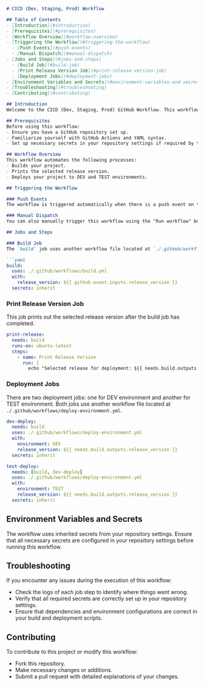 ```markdown
# CICD (Dev, Staging, Prod) Workflow

## Table of Contents
- [Introduction](#introduction)
- [Prerequisites](#prerequisites)
- [Workflow Overview](#workflow-overview)
- [Triggering the Workflow](#triggering-the-workflow)
  - [Push Events](#push-events)
  - [Manual Dispatch](#manual-dispatch)
- [Jobs and Steps](#jobs-and-steps)
  - [Build Job](#build-job)
  - [Print Release Version Job](#print-release-version-job)
  - [Deployment Jobs](#deployment-jobs)
- [Environment Variables and Secrets](#environment-variables-and-secrets)
- [Troubleshooting](#troubleshooting)
- [Contributing](#contributing)

## Introduction
Welcome to the CICD (Dev, Staging, Prod) GitHub Workflow. This workflow is designed to automate the build, test, and deployment processes for your project across different environments.

## Prerequisites
Before using this workflow:
- Ensure you have a GitHub repository set up.
- Familiarize yourself with GitHub Actions and YAML syntax.
- Set up necessary secrets in your repository settings if required by the workflow.

## Workflow Overview
This workflow automates the following processes:
- Builds your project.
- Prints the selected release version.
- Deploys your project to DEV and TEST environments.

## Triggering the Workflow

### Push Events
The workflow is triggered automatically when there is a push event on the `develop` branch.

### Manual Dispatch
You can also manually trigger this workflow using the "Run workflow" button on GitHub. When doing so, you will be prompted to select a release version from a list of predefined options.

## Jobs and Steps

### Build Job
The `build` job uses another workflow file located at `./.github/workflows/build.yml`. It takes an input parameter `release_version` which is passed from either the push event or manual dispatch.

```yaml
build:
  uses: ./.github/workflows/build.yml
  with:
    release_version: ${{ github.event.inputs.release_version }}
  secrets: inherit
```

### Print Release Version Job
This job prints out the selected release version after the build job has completed.

```yaml
print-release:
  needs: build
  runs-on: ubuntu-latest
  steps:
    - name: Print Release Version
      run: |
        echo "Selected release for deployment: ${{ needs.build.outputs.release_version }}"
```

### Deployment Jobs
There are two deployment jobs: one for DEV environment and another for TEST environment. Both jobs use another workflow file located at `./.github/workflows/deploy-environment.yml`.

```yaml
dev-deploy:
  needs: build
  uses: ./.github/workflows/deploy-environment.yml
  with:
    environment: DEV
    release_version: ${{ needs.build.outputs.release_version }}
  secrets: inherit

test-deploy:
  needs: [build, dev-deploy]
  uses: ./.github/workflows/deploy-environment.yml
  with:
    environment: TEST
    release_version: ${{ needs.build.outputs.release_version }}
  secrets: inherit
```

## Environment Variables and Secrets
The workflow uses inherited secrets from your repository settings. Ensure that all necessary secrets are configured in your repository settings before running this workflow.

## Troubleshooting
If you encounter any issues during the execution of this workflow:
- Check the logs of each job step to identify where things went wrong.
- Verify that all required secrets are correctly set up in your repository settings.
- Ensure that dependencies and environment configurations are correct in your build and deployment scripts.

## Contributing
To contribute to this project or modify this workflow:
- Fork this repository.
- Make necessary changes or additions.
- Submit a pull request with detailed explanations of your changes.
